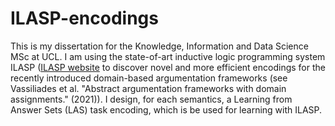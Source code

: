 # ILASP-encodings

This is my dissertation for the Knowledge, Information and Data Science MSc at UCL. I am using the state-of-art inductive logic programming system ILASP ([ILASP website](https://www.ilasp.com/?no_animation) to discover novel and more efficient encodings for the recently introduced domain-based argumentation frameworks (see Vassiliades et al. "Abstract argumentation frameworks with domain assignments." (2021)). I design, for each semantics, a Learning from Answer Sets (LAS) task encoding, which is be used for learning with ILASP. 
